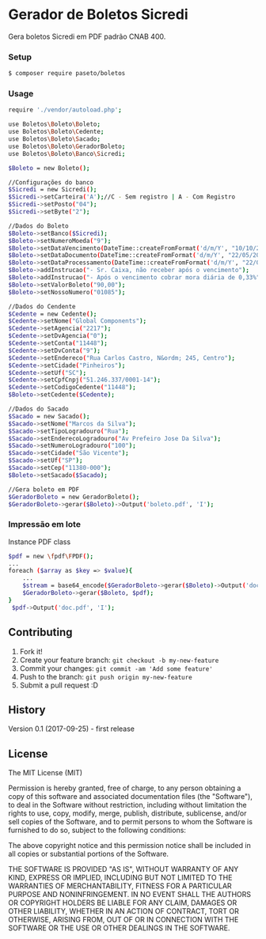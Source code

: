 # Gerador de Boletos Sicredi

Gera boletos Sicredi em PDF padrão CNAB 400.

### Setup

```sh
$ composer require paseto/boletos
```

### Usage

```sh
require './vendor/autoload.php';

use Boletos\Boleto\Boleto;
use Boletos\Boleto\Cedente;
use Boletos\Boleto\Sacado;
use Boletos\Boleto\GeradorBoleto;
use Boletos\Boleto\Banco\Sicredi;

$Boleto = new Boleto();

//Configurações do banco
$Sicredi = new Sicredi();
$Sicredi->setCarteira('A');//C - Sem registro | A - Com Registro
$Sicredi->setPosto("04");
$Sicredi->setByte("2");

//Dados do Boleto
$Boleto->setBanco($Sicredi);
$Boleto->setNumeroMoeda("9");
$Boleto->setDataVencimento(DateTime::createFromFormat('d/m/Y', "10/10/2017"));
$Boleto->setDataDocumento(DateTime::createFromFormat('d/m/Y', "22/05/2017"));
$Boleto->setDataProcessamento(DateTime::createFromFormat('d/m/Y', "22/05/2017"));
$Boleto->addInstrucao("- Sr. Caixa, não receber após o vencimento");
$Boleto->addInstrucao("- Após o vencimento cobrar mora diária de 0,33%");
$Boleto->setValorBoleto("90,00");
$Boleto->setNossoNumero("01085");

//Dados do Cendente
$Cedente = new Cedente();
$Cedente->setNome("Global Components");
$Cedente->setAgencia("2217");
$Cedente->setDvAgencia("0");
$Cedente->setConta("11448");
$Cedente->setDvConta("9");
$Cedente->setEndereco("Rua Carlos Castro, N&ordm; 245, Centro");
$Cedente->setCidade("Pinheiros");
$Cedente->setUf("SC");
$Cedente->setCpfCnpj("51.246.337/0001-14");
$Cedente->setCodigoCedente("11448");
$Boleto->setCedente($Cedente);

//Dados do Sacado
$Sacado = new Sacado();
$Sacado->setNome("Marcos da Silva");
$Sacado->setTipoLogradouro("Rua");
$Sacado->setEnderecoLogradouro("Av Prefeiro Jose Da Silva");
$Sacado->setNumeroLogradouro("100");
$Sacado->setCidade("São Vicente");
$Sacado->setUf("SP");
$Sacado->setCep("11380-000");
$Boleto->setSacado($Sacado);

//Gera boleto em PDF
$GeradorBoleto = new GeradorBoleto();
$GeradorBoleto->gerar($Boleto)->Output('boleto.pdf', 'I');

```

### Impressão em lote

Instance PDF class
```sh
$pdf = new \fpdf\FPDF();
...
foreach ($array as $key => $value){
    ...
    $stream = base64_encode($GeradorBoleto->gerar($Boleto)->Output('doc.pdf','S'));
    $GeradorBoleto->gerar($Boleto, $pdf); 
}
 $pdf->Output('doc.pdf', 'I');
```

## Contributing
 
1. Fork it!
2. Create your feature branch: `git checkout -b my-new-feature`
3. Commit your changes: `git commit -am 'Add some feature'`
4. Push to the branch: `git push origin my-new-feature`
5. Submit a pull request :D

## History
 
Version 0.1 (2017-09-25) - first release
 
## License
 
The MIT License (MIT)

Permission is hereby granted, free of charge, to any person obtaining a copy of this software and associated documentation files (the "Software"), to deal in the Software without restriction, including without limitation the rights to use, copy, modify, merge, publish, distribute, sublicense, and/or sell copies of the Software, and to permit persons to whom the Software is furnished to do so, subject to the following conditions:

The above copyright notice and this permission notice shall be included in all copies or substantial portions of the Software.

THE SOFTWARE IS PROVIDED "AS IS", WITHOUT WARRANTY OF ANY KIND, EXPRESS OR IMPLIED, INCLUDING BUT NOT LIMITED TO THE WARRANTIES OF MERCHANTABILITY, FITNESS FOR A PARTICULAR PURPOSE AND NONINFRINGEMENT. IN NO EVENT SHALL THE AUTHORS OR COPYRIGHT HOLDERS BE LIABLE FOR ANY CLAIM, DAMAGES OR OTHER LIABILITY, WHETHER IN AN ACTION OF CONTRACT, TORT OR OTHERWISE, ARISING FROM, OUT OF OR IN CONNECTION WITH THE SOFTWARE OR THE USE OR OTHER DEALINGS IN THE SOFTWARE.